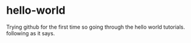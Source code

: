 # hello-world
Trying github for the first time so going through the hello world tutorials. following as it says.
